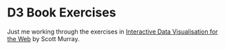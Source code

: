 # D3 Book Exercises

Just me working through the exercises in [Interactive Data Visualisation for the Web](http://chimera.labs.oreilly.com/books/1230000000345) by Scott Murray.